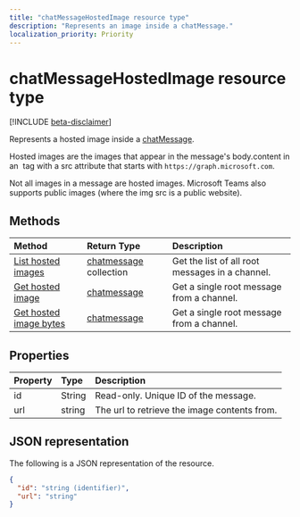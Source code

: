 ```yaml
---
title: "chatMessageHostedImage resource type"
description: "Represents an image inside a chatMessage."
localization_priority: Priority
---
```


# chatMessageHostedImage resource type

[!INCLUDE [beta-disclaimer](../../includes/beta-disclaimer.md)]

Represents a hosted image inside a [chatMessage](../resources/chatmessage.md).

Hosted images are the images that appear in the message's body.content in an <img> tag with a src attribute that starts with `https://graph.microsoft.com`.

Not all images in a message are hosted images.
Microsoft Teams also supports public images (where the img src is a public website). 

## Methods

| Method       | Return Type  |Description|
|:---------------|:--------|:----------|
|[List hosted images](../api/channel-list-messages.md) | [chatmessage](chatmessage.md) collection | Get the list of all root messages in a channel.|
|[Get hosted image](../api/channel-get-message.md) | [chatmessage](chatmessage.md) | Get a single root message from a channel.|
|[Get hosted image bytes](../api/channel-get-message.md) | [chatmessage](chatmessage.md) | Get a single root message from a channel.|

## Properties

| Property	   | Type	|Description|
|:---------------|:--------|:----------|
|id|String| Read-only. Unique ID of the message.|
|url| string | The url to retrieve the image contents from.|

## JSON representation

The following is a JSON representation of the resource.

<!-- {
  "blockType": "resource",
  "baseType": "microsoft.graph.entity",
  "@odata.type": "microsoft.graph.chatMessageHostedImage"
}-->

```json
{
  "id": "string (identifier)",
  "url": "string"
}

```

<!-- uuid: 8fcb5dbc-d5aa-4681-8e31-b001d5168d79
2015-10-25 14:57:30 UTC -->
<!--
{
  "type": "#page.annotation",
  "description": "chat message resource",
  "keywords": "",
  "section": "documentation",
  "tocPath": "",
  "suppressions": [
    "Error: /api-reference/beta/resources/chatmessage.md:\r\n      Exception processing links.\r\n    System.ArgumentException: Link Definition was null. Link text: !INCLUDE [beta-disclaimer](../../includes/beta-disclaimer.md)\r\n      at ApiDoctor.Validation.DocFile.get_LinkDestinations()\r\n      at ApiDoctor.Validation.DocSet.ValidateLinks(Boolean includeWarnings, String[] relativePathForFiles, IssueLogger issues, Boolean requireFilenameCaseMatch, Boolean printOrphanedFiles)"
  ]
}
-->
